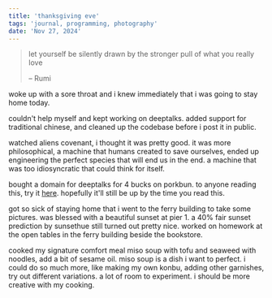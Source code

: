 ```yaml
---
title: 'thanksgiving eve'
tags: 'journal, programming, photography'
date: 'Nov 27, 2024'
---
```


> let yourself be silently drawn by the stronger pull of what you really love
>
> – Rumi

woke up with a sore throat and i knew immediately that i was going to stay home today.

couldn't help myself and kept working on deeptalks. added support for traditional chinese, and cleaned up the codebase before i post it in public.

watched aliens covenant, i thought it was pretty good. it was more philosophical, a machine that humans created to save ourselves, ended up engineering the perfect species that will end us in the end. a machine that was too idiosyncratic that could think for itself.

bought a domain for deeptalks for 4 bucks on porkbun. to anyone reading this, try it [here](https://deeptalks.us). hopefully it'll still be up by the time you read this.

got so sick of staying home that i went to the ferry building to take some pictures. was blessed with a beautiful sunset at pier 1. a 40% fair sunset prediction by sunsethue still turned out pretty nice. worked on homework at the open tables in the ferry building beside the bookstore.

cooked my signature comfort meal miso soup with tofu and seaweed with noodles, add a bit of sesame oil. miso soup is a dish i want to perfect. i could do so much more, like making my own konbu, adding other garnishes, try out different variations. a lot of room to experiment. i should be more creative with my cooking.
